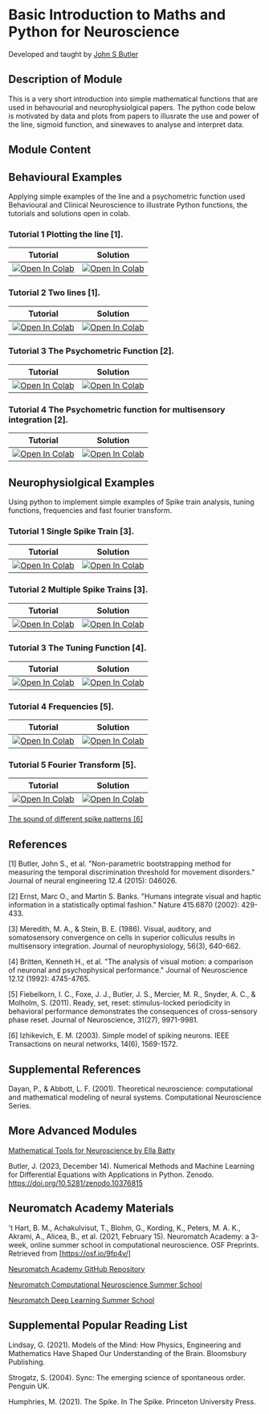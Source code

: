 # Basic Introduction to Maths and Python for Neuroscience
Developed and taught by [John S Butler](https://johnsbutler.netlify.app)

## Description of Module
This is a very short introduction into simple mathematical functions that are used in behavourial and neurophysiolgical papers. 
The python code below is motivated by data and plots from papers to illusrate the use and power of the line, sigmoid function, and sinewaves to analyse and interpret data.


## Module Content
## Behavioural Examples
Applying simple examples of the line and a psychometric function used Behavioural and Clinical Neuroscience to illustrate Python functions, the tutorials and solutions open in colab.
### Tutorial 1 Plotting the line [1].
 
| Tutorial   |      Solution      | 
|----------|:-------------:|
| [![Open In Colab](https://colab.research.google.com/assets/colab-badge.svg)](https://colab.research.google.com/github/john-s-butler-dit/Basic-Introduction-to-Python/blob/master/W1T1%20The%20Line%20.ipynb)  |  [![Open In Colab](https://colab.research.google.com/assets/colab-badge.svg)](https://colab.research.google.com/github/john-s-butler-dit/Basic-Introduction-to-Python/blob/master/W1T1%20The%20Line_solutions.ipynb) |

 
 ### Tutorial 2 Two lines [1].
 | Tutorial   |      Solution      | 
|----------|:-------------:|
| [![Open In Colab](https://colab.research.google.com/assets/colab-badge.svg)](https://colab.research.google.com/github/john-s-butler-dit/Basic-Introduction-to-Python/blob/master/W1T2%20Two%20Lines.ipynb)  |  [![Open In Colab](https://colab.research.google.com/assets/colab-badge.svg)](https://colab.research.google.com/github/john-s-butler-dit/Basic-Introduction-to-Python/blob/master/W1T2%20Two%20Lines_solutions.ipynb) |
 
 ### Tutorial 3 The Psychometric Function [2].
 
 | Tutorial   |      Solution      | 
|----------|:-------------:|
| [![Open In Colab](https://colab.research.google.com/assets/colab-badge.svg)](https://colab.research.google.com/github/john-s-butler-dit/Basic-Introduction-to-Python/blob/master/W1T3%20The%20Psychometric%20Function.ipynb)  |  [![Open In Colab](https://colab.research.google.com/assets/colab-badge.svg)](https://colab.research.google.com/github/john-s-butler-dit/Basic-Introduction-to-Python/blob/master/W1T3%20The%20Psychometric%20Function_solution.ipynb) |
 
 ### Tutorial 4 The Psychometric function for multisensory integration [2].
 
 | Tutorial   |      Solution      | 
|----------|:-------------:|
| [![Open In Colab](https://colab.research.google.com/assets/colab-badge.svg)](https://colab.research.google.com/github/john-s-butler-dit/Basic-Introduction-to-Python/blob/master/W1T4%20The%20Psychometric%20for%20Multisensory%20Integration.ipynb)  |  [![Open In Colab](https://colab.research.google.com/assets/colab-badge.svg)](https://colab.research.google.com/github/john-s-butler-dit/Basic-Introduction-to-Python/blob/master/W1T4%20The%20Psychometric%20for%20Multisensory%20Integration_Solution.ipynb) |
 
 ## Neurophysiolgical Examples
Using python to implement simple examples of Spike train analysis, tuning functions, frequencies and fast fourier transform.

 ### Tutorial 1 Single Spike Train [3].
 
 | Tutorial   |      Solution      | 
|----------|:-------------:|
| [![Open In Colab](https://colab.research.google.com/assets/colab-badge.svg)](https://colab.research.google.com/github/john-s-butler-dit/Basic-Introduction-to-Python/blob/master/W2T1%20Simulate%20a%20Spiking%20Neuron.ipynb)  |  [![Open In Colab](https://colab.research.google.com/assets/colab-badge.svg)](https://colab.research.google.com/github/john-s-butler-dit/Basic-Introduction-to-Python/blob/master/W2T1%20Simulate%20a%20Spiking%20Neuron_Solution.ipynb) |


 ### Tutorial 2 Multiple Spike Trains [3].
 
 | Tutorial   |      Solution      | 
|----------|:-------------:|
| [![Open In Colab](https://colab.research.google.com/assets/colab-badge.svg)](https://colab.research.google.com/github/john-s-butler-dit/Basic-Introduction-to-Python/blob/master/W2T2%20Simulate%20Spiking%20Trials.ipynb)  |  [![Open In Colab](https://colab.research.google.com/assets/colab-badge.svg)](https://colab.research.google.com/github/john-s-butler-dit/Basic-Introduction-to-Python/blob/master/W2T2%20Simulate%20Spiking%20TrialsSolution.ipynb) |


 ### Tutorial 3 The Tuning Function [4].
 
 | Tutorial   |      Solution      | 
|----------|:-------------:|
| [![Open In Colab](https://colab.research.google.com/assets/colab-badge.svg)](https://colab.research.google.com/github/john-s-butler-dit/Basic-Introduction-to-Python/blob/master/W2T3%20Tuning%20Curve.ipynb)  |  [![Open In Colab](https://colab.research.google.com/assets/colab-badge.svg)](https://colab.research.google.com/github/john-s-butler-dit/Basic-Introduction-to-Python/blob/master/W2T3%20Tuning%20CurveSolution.ipynb) |
 
 ### Tutorial 4 Frequencies [5]. 
 
 | Tutorial   |      Solution      | 
|----------|:-------------:|
| [![Open In Colab](https://colab.research.google.com/assets/colab-badge.svg)](https://colab.research.google.com/github/john-s-butler-dit/Basic-Introduction-to-Python/blob/master/W2T4%20Frequencies%20.ipynb)  |  [![Open In Colab](https://colab.research.google.com/assets/colab-badge.svg)](https://colab.research.google.com/github/john-s-butler-dit/Basic-Introduction-to-Python/blob/master/W2T4%20FrequenciesSolution.ipynb) |
 
 ### Tutorial 5 Fourier Transform [5]. 

| Tutorial   |      Solution      | 
|----------|:-------------:|
| [![Open In Colab](https://colab.research.google.com/assets/colab-badge.svg)](https://colab.research.google.com/github/john-s-butler-dit/Basic-Introduction-to-Python/blob/master/W2T5%20Fast%20Fourier%20Transform.ipynb)  |  [![Open In Colab](https://colab.research.google.com/assets/colab-badge.svg)](https://colab.research.google.com/github/john-s-butler-dit/Basic-Introduction-to-Python/blob/master/W2T5%20Fast%20Fourier%20Transform%20Solution.ipynb) |

[The sound of different spike patterns [6]](https://colab.research.google.com/github/john-s-butler-dit/Basic-Introduction-to-Python/blob/master/W2%20Spiking%20Model%20-%20Izhikevch%20Model.ipynb)


## References

[1] Butler, John S., et al. "Non-parametric bootstrapping method for measuring the temporal discrimination threshold for movement disorders." Journal of neural engineering 12.4 (2015): 046026.

[2] Ernst, Marc O., and Martin S. Banks. "Humans integrate visual and haptic information in a statistically optimal fashion." Nature 415.6870 (2002): 429-433.

[3] Meredith, M. A., & Stein, B. E. (1986). Visual, auditory, and somatosensory convergence on cells in superior colliculus results in multisensory integration. Journal of neurophysiology, 56(3), 640-662.

[4] Britten, Kenneth H., et al. "The analysis of visual motion: a comparison of neuronal and psychophysical performance." Journal of Neuroscience 12.12 (1992): 4745-4765.

[5] Fiebelkorn, I. C., Foxe, J. J., Butler, J. S., Mercier, M. R., Snyder, A. C., & Molholm, S. (2011). Ready, set, reset: stimulus-locked periodicity in behavioral performance demonstrates the consequences of cross-sensory phase reset. Journal of Neuroscience, 31(27), 9971-9981.

[6] Izhikevich, E. M. (2003). Simple model of spiking neurons. IEEE Transactions on neural networks, 14(6), 1569-1572.

## Supplemental References
Dayan, P., & Abbott, L. F. (2001). Theoretical neuroscience: computational and mathematical modeling of neural systems. Computational Neuroscience Series.


## More Advanced Modules
[Mathematical Tools for Neuroscience by Ella Batty](
https://github.com/ebatty/MathToolsforNeuroscience)

Butler, J. (2023, December 14). Numerical Methods and Machine Learning for Differential Equations with Applications in Python. Zenodo. https://doi.org/10.5281/zenodo.10376815

## Neuromatch Academy Materials
't Hart, B. M., Achakulvisut, T., Blohm, G., Kording, K., Peters, M. A. K., Akrami, A., Alicea, B., et al. (2021, February 15). Neuromatch Academy: a 3-week, online summer school in computational neuroscience. OSF Preprints. Retrieved from [https://osf.io/9fp4v/]

[Neuromatch Academy GitHub Repository](https://github.com/NeuromatchAcademy/course-content)

[Neuromatch Computational Neuroscience Summer School](https://compneuro.neuromatch.io/tutorials/intro.html)

[Neuromatch Deep Learning Summer School](https://deeplearning.neuromatch.io/tutorials/intro.html)


## Supplemental Popular Reading List
Lindsay, G. (2021). Models of the Mind: How Physics, Engineering and Mathematics Have Shaped Our Understanding of the Brain. Bloomsbury Publishing.

Strogatz, S. (2004). Sync: The emerging science of spontaneous order. Penguin UK.

Humphries, M. (2021). The Spike. In The Spike. Princeton University Press.

